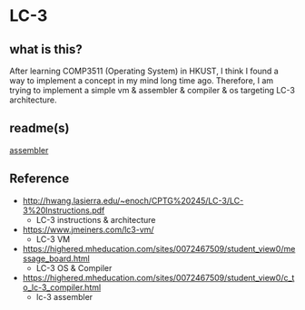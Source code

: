 # LC-3 

## what is this?

After learning COMP3511 (Operating System) in HKUST, I think I found a way to implement a concept in my mind long time ago.
Therefore, I am trying to implement a simple vm & assembler & compiler & os targeting LC-3 architecture.

## readme(s)
[assembler](assembler/readme.md)

## Reference
- http://hwang.lasierra.edu/~enoch/CPTG%20245/LC-3/LC-3%20Instructions.pdf
    - LC-3 instructions & architecture
- https://www.jmeiners.com/lc3-vm/
    - LC-3 VM
- https://highered.mheducation.com/sites/0072467509/student_view0/message_board.html
    - LC-3 OS & Compiler
- https://highered.mheducation.com/sites/0072467509/student_view0/c_to_lc-3_compiler.html
    - lc-3 assembler